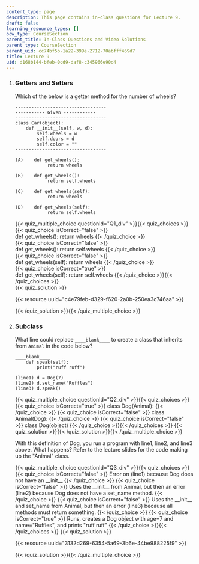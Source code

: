 ```yaml
---
content_type: page
description: This page contains in-class questions for Lecture 9.
draft: false
learning_resource_types: []
ocw_type: CourseSection
parent_title: In-Class Questions and Video Solutions
parent_type: CourseSection
parent_uid: cc74bf5b-1a22-399e-2712-70abfff469d7
title: Lecture 9
uid: d168b144-bfeb-0cd9-daf8-c345966e90d4
---
```

1. ### Getters and Setters

    Which of the below is a getter method for the number of wheels?

    ```plaintext
    ----------------------------------
    ----------- Given ------------
    ----------------------------------
    class Car(object):
        def __init__(self, w, d):
            self.wheels = w
            self.doors = d
            self.color = ""
    ----------------------------------

    (A)    def get_wheels():
                return wheels

    (B)    def get_wheels():
                return self.wheels

    (C)    def get_wheels(self):
                return wheels

    (D)    def get_wheels(self):
                return self.wheels
    ```

    {{< quiz_multiple_choice questionId="Q1_div" >}}{{< quiz_choices >}}{{< quiz_choice isCorrect="false" >}}  
    def get_wheels():
        return wheels
    {{< /quiz_choice >}}  
    {{< quiz_choice isCorrect="false" >}}  
    def get_wheels():
        return self.wheels
    {{< /quiz_choice >}}  
    {{< quiz_choice isCorrect="false" >}}  
    def get_wheels(self):
        return wheels 
    {{< /quiz_choice >}}  
    {{< quiz_choice isCorrect="true" >}}  
    def get_wheels(self):
        return self.wheels
    {{< /quiz_choice >}}{{< /quiz_choices >}}  
    {{< quiz_solution >}}  
      

    {{< resource uuid="c4e79feb-d329-f620-2a0b-250ea3c746aa" >}}

    {{< /quiz_solution >}}{{< /quiz_multiple_choice >}}

2. ### Subclass

    What line could replace `____blank____` to create a class that inherits from `Animal` in the code below?

    ```plaintext
    ____blank____
        def speak(self):
            print("ruff ruff")

    (line1) d = Dog(7)
    (line2) d.set_name("Ruffles")
    (line3) d.speak()
    ```

    {{< quiz_multiple_choice questionId="Q2_div" >}}{{< quiz_choices >}}{{< quiz_choice isCorrect="true" >}}&nbsp;class Dog(Animal):&nbsp;{{< /quiz_choice >}}
    {{< quiz_choice isCorrect="false" >}}&nbsp;class Animal(Dog):&nbsp;{{< /quiz_choice >}}
    {{< quiz_choice isCorrect="false" >}}&nbsp;class Dog(object)&nbsp;{{< /quiz_choice >}}{{< /quiz_choices >}}
    {{< quiz_solution >}}{{< /quiz_solution >}}{{< /quiz_multiple_choice >}}

    With this definition of Dog, you run a program with line1, line2, and line3 above. What happens? Refer to the lecture slides for the code making up the "Animal" class.

    {{< quiz_multiple_choice questionId="Q3_div" >}}{{< quiz_choices >}}{{< quiz_choice isCorrect="false" >}}&nbsp;Error on (line1) because Dog does not have an \_\_init\_\_&nbsp;{{< /quiz_choice >}}
    {{< quiz_choice isCorrect="false" >}}&nbsp;Uses the \_\_init\_\_ from Animal, but then an error (line2) because Dog does not have a set\_name method.&nbsp;{{< /quiz_choice >}}
    {{< quiz_choice isCorrect="false" >}}&nbsp;Uses the \_\_init\_\_ and set\_name from Animal, but then an error (line3) because all methods must return something.&nbsp;{{< /quiz_choice >}}
    {{< quiz_choice isCorrect="true" >}}&nbsp;Runs, creates a Dog object with age=7 and name="Ruffles", and prints "ruff ruff"&nbsp;{{< /quiz_choice >}}{{< /quiz_choices >}}
    {{< quiz_solution >}}

    {{< resource uuid="3132d269-6354-5a69-3b6e-44be988225f9" >}}

    {{< /quiz_solution >}}{{< /quiz_multiple_choice >}}